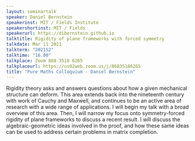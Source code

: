 ```yaml
---
layout: seminartalk
speaker: Daniel Bernstein
speakerinst: MIT / Fields Institute
speakershortinst: MIT / Fields
speakerurl: https://dibernstein.github.io
talktitle: Rigidity of plane frameworks with forced symmetry
talkdate: Mar 11 2021
talkterm: "2021S2"
talktime: "16.00"
talkplace: Zoom 868 3518 6265
talkplaceurl: https://us02web.zoom.us/j/86835186265
title: "Pure Maths Colloquium - Daniel Bernstein"
---
```


 Rigidity theory asks and answers questions about how a given mechanical structure can deform. This area extends back into the nineteenth century with work of Cauchy and Maxwell, and continues to be an active area of research with a wide range of applications. I will begin my talk with a broad overview of this area. Then, I will narrow my focus onto symmetry-forced rigidity of plane frameworks to discuss a recent result. I will discuss the algebraic-geometric ideas involved in the proof, and how these same ideas can be used to address certain problems in matrix completion.